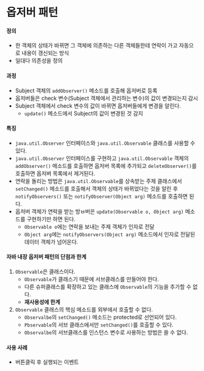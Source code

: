 # 옵저버 패턴

#### 정의
  -  한 객체의 상태가 바뀌면 그 객체에 의존하는 다른 객체들한테 연락이 가고 자동으로 내용이 갱신되는 방식
  - 일대다 의존성을 정의
  
#### 과정
  - Subject 객체의 `addObserver()` 메소드를 호출해 옵저버로 등록
  - 옵저버들은 check 변수(Subject 객체에서 관리하는 변수)의 값이 변경되는지 감시
  - Subject 객체에서 check 변수의 값이 바뀌면 옵저버들에게 변경을 알린다.
    - `update()` 메소드에서 Subject의 값이 변경된 것 감지

#### 특징
  - `java.util.Observer` 인터페이스와 `java.util.Observable` 클래스를 사용할 수 있다.
  -  `java.util.Observer` 인터페이스를 구현하고 `java.util.Observable` 객체의 `addObserver()` 메소드를 호출하면 옵저버 목록에 추가되고 `deleteObserver()`를 호출하면 옵저버 목록에서 제거된다.
  - 연락을 돌리는 방법은 `java.util.Observable`를 상속받는 주제 클래스에서 `setChanged()` 메소드를 호출해서 객체의 상태가 바뀌었다는 것을 알린 후 `notifyObservers()` 또는  `notifyObserver(Object arg)` 메소드를 호출하면 된다.
  - 옵저버 객체가 연락을 받는 방ㅂ버은 `update(Observable o, Object arg)` 메소드를 구현하기만 하면 된다.
    - `Observable o`에는 연락을 보내는 주제 객체가 인자로 전달
    - `Object arg`에는 `notifyObservers(Object arg)` 메소드에서 인자로 전달된 데이터 객체가 넘어온다.
    
#### 자바 내장 옵저버 패턴의 단점과 한계
  1. `Observable`은 클래스이다.
     - `Observable`가 클래스기 때문에 서브클래스를 만들어야 한다.
     - 다른 슈퍼클래스를 확장하고 있는 클래스에 `Observable`의 기능을 추가할 수 없다.
     - **재사용성에 한계**
  2. `Observable` 클래스의 핵심 메소드를 외부에서 호출할 수 없다.
     - `Observalbe`의 `setChanged()` 메소드는 protected로 선언되어 있다.
     - `Pbservable`의 서브 클래스에서만 `setChanged()`를 호출할 수 있다.
     - `Observalbe`의 서브클래스를 인스턴스 변수로 사용하는 방법은 쓸 수 없다.
     
 #### 사용 사례
   - 버튼클릭 후 실행되는 이벤트